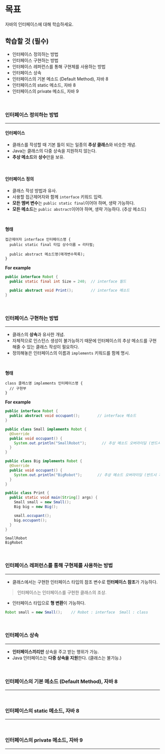 # 목표
자바의 인터페이스에 대해 학습하세요.
<br>

## 학습할 것 (필수)
- 인터페이스 정의하는 방법
- 인터페이스 구현하는 방법
- 인터페이스 레퍼런스를 통해 구현체를 사용하는 방법
- 인터페이스 상속
- 인터페이스의 기본 메소드 (Default Method), 자바 8
- 인터페이스의 static 메소드, 자바 8
- 인터페이스의 private 메소드, 자바 9
<br>


### 인터페이스 정의하는 방법
---
  #### 인터페이스
   - 클래스를 작성할 때 기본 틀이 되는 일종의 **추상 클래스**와 비슷한 개념.
   - Java는 클래스의 다중 상속을 지원하지 않는다.
   - **추상 메소드**와 **상수**만을 보유.
<br>

  #### 인터페이스 정의
   - 클래스 작성 방법과 유사.
   - 사용할 접근제어자와 함께 `interface` 키워드 입력.
   - **모든 멤버 변수**는 `public static final`이어야 하며, 생략 가능하다.
   - **모든 메소드**는 `public abstract`이어야 하며, 생략 가능하다. (추상 메소드)
<br>

  **형태**
  ```
  접근제어자 interface 인터페이스명 {
    public static final 타입 상수이름 = 리터럴;

    public abstract 메소드명(매개변수목록);
  }
  ```

  **For example**
  ```java
  public interface Robot {
    public static final int Size = 240;  // interface 필드

    public abstract void Print();        // interface 메소드
  }
  ```
<br>


### 인터페이스 구현하는 방법
---
  - 클래스의 **상속**과 유사한 개념.
  - 자체적으로 인스턴스 생성이 불가능하기 때문에 인터페이스의 추상 메소드를 구현해줄 수 있는 클래스 작성이 필요하다.
  - 정의해놓은 인터페이스의 이름과 `implements` 키워드를 함께 명시.
<br>

  **형태**
  ```
  class 클래스명 implements 인터페이스명 {
    // 구현부
  }
  ```

  **For example**
  ```java
  public interface Robot {
    public abstract void occupant();        // interface 메소드
  }

  public class Small implements Robot {
    @Override
    public void occupant() {
      System.out.println("SmallRobot");       // 추상 메소드 오버라이딩 (반드시 재정의 해야한다.)
    }
  }

  public class Big implements Robot {
    @Override
    public void occupant() {
      System.out.println("BigRobot");       // 추상 메소드 오버라이딩 (반드시 재정의 해야한다.)
    }
  }

  public class Print {
    public static void main(String[] args) {
      Small small = new Small();
      Big big = new Big();

      small.occupant();
      big.occupant();
    }
  }
  ```
  ```
  SmallRobot
  BigRobot
  ```
<br>


### 인터페이스 레퍼런스를 통해 구현체를 사용하는 방법
---
  - 클래스에서는 구현한 인터페이스 타입의 참조 변수로 **인터페이스 참조**가 가능하다.
> 인터페이스는 인터페이스를 구현한 클래스의 조상.
  - 인터페이스 타입으로 **형 변환**이 가능하다.
  ```java
  Robot small = new Small();    // Robot : interface  Small : class
  ```
<br>


### 인터페이스 상속
---
  - **인터페이스끼리만** 상속을 주고 받는 행위가 가능.
  - Java 인터페이스는 **다중 상속을 지원**한다. (클래스는 불가능.)
<br>


### 인터페이스의 기본 메소드 (Default Method), 자바 8
---
<br>


### 인터페이스의 static 메소드, 자바 8
---
<br>


### 인터페이스의 private 메소드, 자바 9
---
<br>
